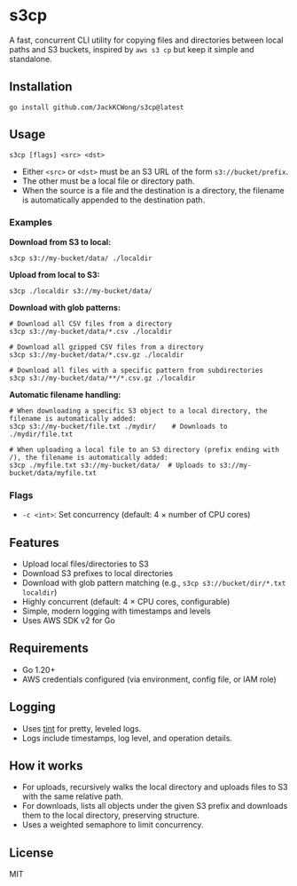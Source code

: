 # s3cp

A fast, concurrent CLI utility for copying files and directories between local paths and S3 buckets, inspired by `aws s3 cp` but keep it simple and standalone.

## Installation

```
go install github.com/JackKCWong/s3cp@latest
```

## Usage

```
s3cp [flags] <src> <dst>
```

- Either `<src>` or `<dst>` must be an S3 URL of the form `s3://bucket/prefix`.
- The other must be a local file or directory path.
- When the source is a file and the destination is a directory, the filename is automatically appended to the destination path.

### Examples

**Download from S3 to local:**
```
s3cp s3://my-bucket/data/ ./localdir
```

**Upload from local to S3:**
```
s3cp ./localdir s3://my-bucket/data/
```

**Download with glob patterns:**
```
# Download all CSV files from a directory
s3cp s3://my-bucket/data/*.csv ./localdir

# Download all gzipped CSV files from a directory
s3cp s3://my-bucket/data/*.csv.gz ./localdir

# Download all files with a specific pattern from subdirectories
s3cp s3://my-bucket/data/**/*.csv.gz ./localdir
```

**Automatic filename handling:**
```
# When downloading a specific S3 object to a local directory, the filename is automatically added:
s3cp s3://my-bucket/file.txt ./mydir/    # Downloads to ./mydir/file.txt

# When uploading a local file to an S3 directory (prefix ending with /), the filename is automatically added:
s3cp ./myfile.txt s3://my-bucket/data/  # Uploads to s3://my-bucket/data/myfile.txt
```

### Flags

- `-c <int>`: Set concurrency (default: 4 × number of CPU cores)

## Features
- Upload local files/directories to S3
- Download S3 prefixes to local directories
- Download with glob pattern matching (e.g., `s3cp s3://bucket/dir/*.txt localdir`)
- Highly concurrent (default: 4 × CPU cores, configurable)
- Simple, modern logging with timestamps and levels
- Uses AWS SDK v2 for Go

## Requirements
- Go 1.20+
- AWS credentials configured (via environment, config file, or IAM role)

## Logging
- Uses [tint](https://github.com/lmittmann/tint) for pretty, leveled logs.
- Logs include timestamps, log level, and operation details.

## How it works
- For uploads, recursively walks the local directory and uploads files to S3 with the same relative path.
- For downloads, lists all objects under the given S3 prefix and downloads them to the local directory, preserving structure.
- Uses a weighted semaphore to limit concurrency.

## License

MIT
